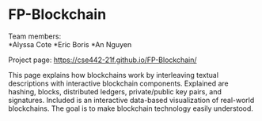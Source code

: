 
# FP-Blockchain
Team members:  
*Alyssa Cote 
*Eric Boris
*An Nguyen

Project page: https://cse442-21f.github.io/FP-Blockchain/  

This page explains how blockchains work by interleaving textual descriptions with interactive blockchain components. Explained are hashing, blocks, distributed ledgers, private/public key pairs, and signatures. Included is an interactive data-based visualization of real-world blockchains. The goal is to make blockchain technology easily understood.

